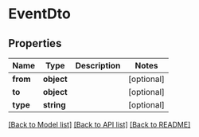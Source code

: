 # EventDto

## Properties
| Name     | Type       | Description | Notes      |
| -------- | ---------- | ----------- | ---------- |
| **from** | **object** |             | [optional] |
| **to**   | **object** |             | [optional] |
| **type** | **string** |             | [optional] |

[[Back to Model list]](../../README.md#documentation-for-models) [[Back to API list]](../../README.md#documentation-for-api-endpoints) [[Back to README]](../../README.md)
